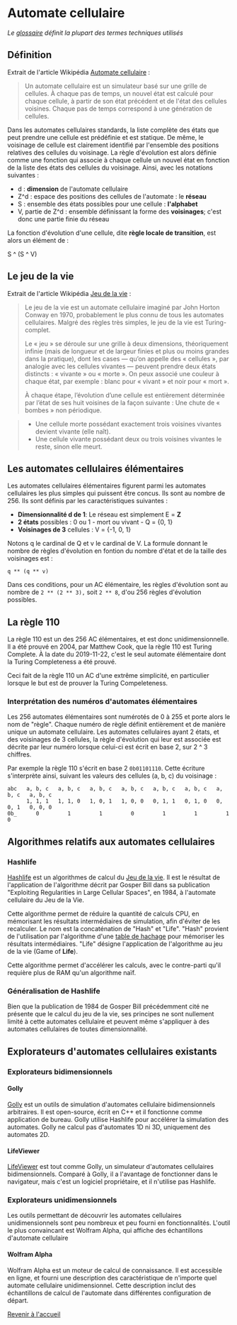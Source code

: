 # Automate cellulaire

_Le [glossaire](./glossaire.md) définit la plupart des termes techniques utilisés_

## Définition

Extrait de l'article Wikipédia [Automate cellulaire](https://fr.wikipedia.org/wiki/Automate_cellulaire) :

> Un automate cellulaire est un simulateur basé sur une grille de cellules. À chaque pas de temps, un nouvel état est calculé pour chaque cellule, à partir de son état précédent et de l'état des cellules voisines. Chaque pas de temps correspond à une génération de cellules.

Dans les automates cellulaires standards, la liste complète des états que peut prendre une cellule est prédéfinie et est statique. De même, le voisinage de cellule est clairement identifié par l'ensemble des positions relatives des cellules du voisinage. La règle d'évolution est alors définie comme une fonction qui associe à chaque cellule un nouvel état en fonction de la liste des états des cellules du voisinage. Ainsi, avec les notations suivantes :

- d : **dimension** de l'automate cellulaire
- Z^d : espace des positions des cellules de l'automate : le **réseau**
- S : ensemble des états possibles pour une cellule : **l'alphabet**
- V, partie de Z^d : ensemble définissant la forme des **voisinages**; c'est donc une partie finie du réseau

La fonction d'évolution d'une cellule, dite **règle locale de transition**, est alors un élément de :

S ^ (S ^ V)

## Le jeu de la vie

Extrait de l'article Wikipédia [Jeu de la vie](https://fr.wikipedia.org/wiki/Jeu_de_la_vie) :

> Le jeu de la vie est un automate cellulaire imaginé par John Horton Conway en 1970, probablement le plus connu de tous les automates cellulaires. Malgré des règles très simples, le jeu de la vie est Turing-complet.
>
> Le « jeu » se déroule sur une grille à deux dimensions, théoriquement infinie (mais de longueur et de largeur finies et plus ou moins grandes dans la pratique), dont les cases — qu’on appelle des « cellules », par analogie avec les cellules vivantes — peuvent prendre deux états distincts : « vivante » ou « morte ». On peux associé une couleur à chaque état, par exemple : blanc pour « vivant » et noir pour « mort ».
>
> À chaque étape, l’évolution d’une cellule est entièrement déterminée par l’état de ses huit voisines de la façon suivante :
> Une chute de « bombes » non périodique.

> - Une cellule morte possédant exactement trois voisines vivantes devient vivante (elle naît).
> - Une cellule vivante possédant deux ou trois voisines vivantes le reste, sinon elle meurt.

## Les automates cellulaires élémentaires

Les automates cellulaires élémentaires figurent parmi les automates cellulaires les plus simples qui puissent être concus. Ils sont au nombre de 256. Ils sont définis par les caractéristiques suivantes :

- **Dimensionnalité d de 1**: Le réseau est simplement E = **Z**
- **2 états** possibles : 0 ou 1 - mort ou vivant - Q = {0, 1}
- **Voisinages de 3** cellules : V = {-1, 0, 1}

Notons q le cardinal de Q et v le cardinal de V. La formule donnant le nombre de règles d'évolution en fontion du nombre d'état et de la taille des voisinages est :

`q ** (q ** v)`

Dans ces conditions, pour un AC élémentaire, les règles d'évolution sont au nombre de `2 ** (2 ** 3),` soit `2 ** 8`, d'ou 256 règles d'évolution possibles.

## La règle 110

La règle 110 est un des 256 AC élémentaires, et est donc unidimensionnelle. Il a été prouvé en 2004, par Matthew Cook, que la règle 110 est Turing Complete. À la date du 2019-11-22, c'est le seul automate élémentaire dont la Turing Completeness a été prouvé.

Ceci fait de la règle 110 un AC d'une extrême simplicité, en particulier lorsque le but est de prouver la Turing Compeleteness.

### Interprétation des numéros d'automates élémentaires

Les 256 automates élémentaires sont numérotés de 0 à 255 et porte alors le nom de "règle". Chaque numéro de règle définit entièrement et de manière unique un automate cellulaire. Les automates cellulaires ayant 2 états, et des voisinages de 3 cellules, la règle d'évolution qui leur est associée est décrite par leur numéro lorsque celui-ci est écrit en base 2, sur 2 ^ 3 chiffres.

Par exemple la règle 110 s'écrit en base 2 `0b01101110`. Cette écriture s'interprète ainsi, suivant les valeurs des cellules (a, b, c) du voisinage :

```
abc   a, b, c   a, b, c   a, b, c   a, b, c   a, b, c   a, b, c   a, b, c   a, b, c
      1, 1, 1   1, 1, 0   1, 0, 1   1, 0, 0   0, 1, 1   0, 1, 0   0, 0, 1   0, 0, 0
0b_      0         1         1         0         1         1         1         0
```

## Algorithmes relatifs aux automates cellulaires

### Hashlife

[Hashlife](https://en.wikipedia.org/wiki/Hashlife) est un algorithmes de calcul du [Jeu de la vie](https://fr.wikipedia.org/wiki/Jeu_de_la_vie). Il est le résultat de l'application de l'algorithme décrit par Gosper Bill dans sa publication "Exploiting Regularities in Large Cellular Spaces", en 1984, à l'automate cellulaire du Jeu de la Vie.

Cette algorithme permet de réduire la quantité de calculs CPU, en mémorisant les résultats intermédiaires de simulation, afin d'éviter de les recalculer. Le nom est la concaténation de "Hash" et "Life". "Hash" provient de l'utilisation par l'algorithme d'une [table de hachage](https://fr.wikipedia.org/wiki/Table_de_hachage) pour mémoriser les résultats intermédiaires. "Life" désigne l'application de l'algorithme au jeu de la vie (Game of **Life**).

Cette algorithme permet d'accélérer les calculs, avec le contre-parti qu'il requière plus de RAM qu'un algorithme naïf.

### Généralisation de Hashlife

Bien que la publication de 1984 de Gosper Bill précédemment cité ne présente que le calcul du jeu de la vie, ses principes ne sont nullement limité à cette automates cellulaire et peuvent même s'appliquer à des automates cellulaires de toutes dimensionnalité.

## Explorateurs d'automates cellulaires existants

### Explorateurs bidimensionnels

#### Golly

[Golly](<https://en.wikipedia.org/wiki/Golly_(program)>) est un outils de simulation d'automates cellulaire bidimensionnels arbitraires. Il est open-source, écrit en C++ et il fonctionne comme application de bureau.
Golly utilise Hashlife pour accélérer la simulation des automates. Golly ne calcul pas d'automates 1D ni 3D, uniquement des automates 2D.

#### LifeViewer

[LifeViewer](https://conwaylife.com/wiki/LifeViewer) est tout comme Golly, un simulateur d'automates cellulaires bidimensionnels. Comparé à Golly, il a l'avantage de fonctionner dans le navigateur, mais c'est un logiciel propriétaire, et il n'utilise pas Hashlife.

### Explorateurs unidimensionnels

Les outils permettant de découvrir les automates cellulaires unidimensionnels sont peu nombreux et peu fourni en fonctionnalités. L'outil le plus convaincant est Wolfram Alpha, qui affiche des échantillons d'automate cellulaire

#### Wolfram Alpha

Wolfram Alpha est un moteur de calcul de connaissance. Il est accessible en ligne, et fourni une description des caractéristique de n'importe quel automate cellulaire unidimensionnel. Cette description inclut des échantillons de calcul de l'automate dans différentes configuration de départ.

[Revenir à l'accueil](..)
